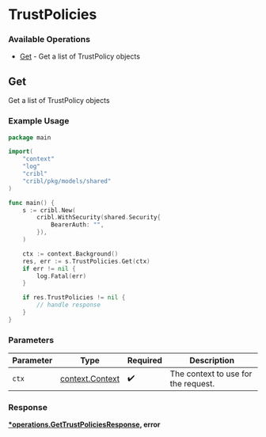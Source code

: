 # TrustPolicies

### Available Operations

* [Get](#get) - Get a list of TrustPolicy objects

## Get

Get a list of TrustPolicy objects

### Example Usage

```go
package main

import(
	"context"
	"log"
	"cribl"
	"cribl/pkg/models/shared"
)

func main() {
    s := cribl.New(
        cribl.WithSecurity(shared.Security{
            BearerAuth: "",
        }),
    )

    ctx := context.Background()
    res, err := s.TrustPolicies.Get(ctx)
    if err != nil {
        log.Fatal(err)
    }

    if res.TrustPolicies != nil {
        // handle response
    }
}
```

### Parameters

| Parameter                                             | Type                                                  | Required                                              | Description                                           |
| ----------------------------------------------------- | ----------------------------------------------------- | ----------------------------------------------------- | ----------------------------------------------------- |
| `ctx`                                                 | [context.Context](https://pkg.go.dev/context#Context) | :heavy_check_mark:                                    | The context to use for the request.                   |


### Response

**[*operations.GetTrustPoliciesResponse](../../models/operations/gettrustpoliciesresponse.md), error**

